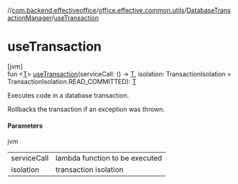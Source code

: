 //[com.backend.effectiveoffice](IdeaProjects/labs-office-elevator/effectiveOfficeBackend/documentation/gfm/index.md)/[office.effective.common.utils](IdeaProjects/labs-office-elevator/effectiveOfficeBackend/documentation/gfm/com.backend.effectiveoffice/office.effective.common.utils/index.md)/[DatabaseTransactionManager](IdeaProjects/labs-office-elevator/effectiveOfficeBackend/documentation/gfm/com.backend.effectiveoffice/office.effective.common.utils/-database-transaction-manager/index.md)/[useTransaction](IdeaProjects/labs-office-elevator/effectiveOfficeBackend/documentation/gfm/com.backend.effectiveoffice/office.effective.common.utils/-database-transaction-manager/use-transaction.md)

# useTransaction

[jvm]\
fun &lt;[T](IdeaProjects/labs-office-elevator/effectiveOfficeBackend/documentation/gfm/com.backend.effectiveoffice/office.effective.common.utils/-database-transaction-manager/use-transaction.md)&gt; [useTransaction](IdeaProjects/labs-office-elevator/effectiveOfficeBackend/documentation/gfm/com.backend.effectiveoffice/office.effective.common.utils/-database-transaction-manager/use-transaction.md)(serviceCall: () -&gt; [T](IdeaProjects/labs-office-elevator/effectiveOfficeBackend/documentation/gfm/com.backend.effectiveoffice/office.effective.common.utils/-database-transaction-manager/use-transaction.md), isolation: TransactionIsolation = TransactionIsolation.READ_COMMITTED): [T](IdeaProjects/labs-office-elevator/effectiveOfficeBackend/documentation/gfm/com.backend.effectiveoffice/office.effective.common.utils/-database-transaction-manager/use-transaction.md)

Executes code in a database transaction.

Rollbacks the transaction if an exception was thrown.

#### Parameters

jvm

| | |
|---|---|
| serviceCall | lambda function to be executed |
| isolation | transaction isolation |
